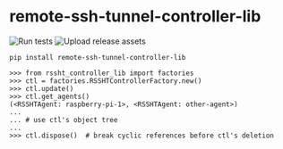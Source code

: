 # remote-ssh-tunnel-controller-lib

![Run tests](https://github.com/guallo/remote-ssh-tunnel-controller-lib/workflows/Run%20tests/badge.svg)
![Upload release assets](https://github.com/guallo/remote-ssh-tunnel-controller-lib/workflows/Upload%20release%20assets/badge.svg)

```shell
pip install remote-ssh-tunnel-controller-lib
```

```python3
>>> from rssht_controller_lib import factories
>>> ctl = factories.RSSHTControllerFactory.new()
>>> ctl.update()
>>> ctl.get_agents()
(<RSSHTAgent: raspberry-pi-1>, <RSSHTAgent: other-agent>)
...
... # use ctl's object tree
...
>>> ctl.dispose()  # break cyclic references before ctl's deletion
```
